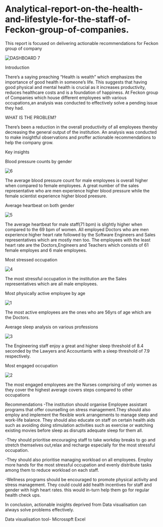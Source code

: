 # Analytical-report-on-the-health-and-lifestyle-for-the-staff-of-Feckon-group-of-companies.
This report is focused on delivering actionable recommendations for Feckon group of company

![DASHBOARD 7](https://github.com/user-attachments/assets/e5a2a4ad-40ef-4828-b134-aafe2b933d83)

Introduction

There’s a saying preaching “Health is wealth” which emphasizes the importance of good health in someone’s life. This suggests that having good physical and mental health is crucial as it increases productivity, reduces healthcare costs and is a foundation of happiness.
At Feckon group of Companies which house different employees with various occupations,an analysis was conducted to effectively solve a pending issue they had.

WHAT IS THE PROBLEM?

There’s been a reduction in the overall productivity of all employees thereby decreasing the general output of the institution. An analysis was conducted to make insightful observations and proffer actionable recommendations to help the company grow.

Key insights

Blood pressure counts by gender

![6](https://github.com/user-attachments/assets/b08a2c91-8572-4c1d-8cac-a7ffba61ea46)

The average blood pressure count for male employees is overall higher when compared to female employees. A great number of the sales representative who are men experience higher blood pressure while the female scientist experience higher blood preesure.

Average heartbeat on both gender

![5](https://github.com/user-attachments/assets/e32b6915-8819-4ec9-945f-925791295ade)

The average heartbeat for male staff(71 bpm) is slightly higher when compared to the 69 bpm of women. All employed Doctors who are men experience higher heart rate followed by the Software Engineers and Sales representatives which are mostly men too. The employees with the least heart rate are the Doctors,Engineers and Teachers which consists of 61 female employes and 6 male employees.

Most stressed occupation

![4](https://github.com/user-attachments/assets/2f467d7e-32af-4f72-a804-4f527da619f9)

The most stressful occupation in the institution are the Sales representatives which are all male employees.

Most physically active employee by age

![1](https://github.com/user-attachments/assets/acee8979-91ad-41a5-a570-84745d9af0f5)

The most active employees are the ones who are 56yrs of age which are the Doctors.

Average sleep analysis on various professions

![3](https://github.com/user-attachments/assets/b009c3d4-531f-43bd-8eb9-3c3a0732ccfc)

The Engineering staff enjoy a great and higher sleep threshold of 8.4 seconded by the Lawyers and Accountants with a sleep threshold of 7.9 respectively.

Most engaged occupation

![2](https://github.com/user-attachments/assets/90e10f09-0611-4701-9765-8b1b65498103)


The most engaged employees are the Nurses comprising of only women as they cover the highest average covers steps compared to other occupations

Recommendations
-The institution should organise Employee assistant programs that offer counselling on stress management.They should also employ and implement the flexible work arrangements to manage sleep and work-life balance. They should also educate on staff on certain health aids such as avoiding doing stimulation activities such as exercise or watching existing movies before sleep as disrupts adequate sleep for them all.

-They should prioritise encouraging staff to take workday breaks to go and stretch themselves out,relax and recharge especially for the most stressful occupation.

-They should also prioritise managing workload on all employees. Employ more hands for the most stressful occupation and evenly distribute tasks among them to reduce workload on each staff.

-Wellness programs should be encouraged to promote physical activity and stress management. They could could add health incentives for staff and gender with high heart rates. this would in-turn help them go for regular health check ups.

In conclusion, actionable insights deprived from Data visualisation can always solve problems effectively.

Data visualisation tool- Microsspft Excel

